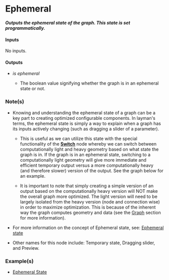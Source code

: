 # Ephemeral

**_Outputs the ephemeral state of the graph. This state is set programmatically._**


#### Inputs

No inputs.


#### Outputs

* _is ephemeral_

  * The boolean value signifying whether the graph is in an ephemeral state or not.


### Note(s)

* Knowing and understanding the ephemeral state of a graph can be a key part to creating optimized configurable components. In layman's terms, the ephemeral state is simply a way to explain when a graph has its inputs actively changing (such as dragging a slider of a parameter).

  * This is useful as we can utilize this state with the special functionality of the [**Switch**](/nodes/FloatSwitch/documentation.md) node whereby we can switch between computationally light and heavy geometry based on what state the graph is in. If the graph is in an ephemeral state, switching to a computationally light geometry will give more immediate and efficient temporary output versus a more computationally heavy (and therefore slower) version of the output. See the graph below for an example.

  * It is important to note that simply creating a simple version of an output based on the computationally heavy version will NOT make the overall graph more optimized. The light version will need to be largely isolated from the heavy version (node and connection wise) in order to maximize optimization. This is because of the inherent way the graph computes geometry and data (see the [Graph](/concepts/GeneralConcepts/graph.md) section for more information).

* For more information on the concept of Ephemeral state, see: [Ephemeral state](/concepts/GeneralConcepts/ephemeralState.md)

* Other names for this node include: Temporary state, Dragging slider, and Preview.


### Example(s)

* <a href="https://creator.trimble.com/graph?assetURI=whp:f23d0929-141a-4670-af58-8878d6b858fa&version=latest" target="_blank">Ephemeral State</a>
